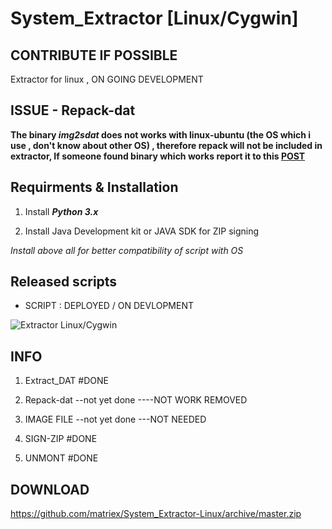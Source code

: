 # System_Extractor [Linux/Cygwin]

## CONTRIBUTE IF POSSIBLE

Extractor for linux , ON GOING DEVELOPMENT

## ISSUE - Repack-dat

**The binary _img2sdat_ does not works with linux-ubuntu (the OS which i use , don't know about other OS) , therefore repack will not be included in extractor, If someone found binary which works report it to this [POST](http://forum.xda-developers.com/android/help/extract-dat-marshmallow-lollipop-easily-t3334117)**


## Requirments & Installation

 1. Install **_Python 3.x_**
 
 2. Install Java Development kit or JAVA SDK for ZIP signing

_Install above all for better compatibility of script with OS_


## Released scripts

* SCRIPT : DEPLOYED / ON DEVLOPMENT

![Extractor Linux/Cygwin](https://github.com/matriex/System_Extractor-Linux/blob/master/EXTRACTOR.PNG.png "EXTRACTOR")

## INFO

1) Extract_DAT         #DONE

2) Repack-dat  --not yet done    ----NOT WORK REMOVED

3) IMAGE FILE  --not yet done  ---NOT NEEDED

4) SIGN-ZIP            #DONE

5) UNMONT              #DONE
	
## DOWNLOAD

https://github.com/matriex/System_Extractor-Linux/archive/master.zip
